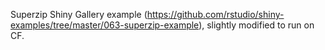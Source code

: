 Superzip Shiny Gallery example (https://github.com/rstudio/shiny-examples/tree/master/063-superzip-example), slightly modified to run on CF.
